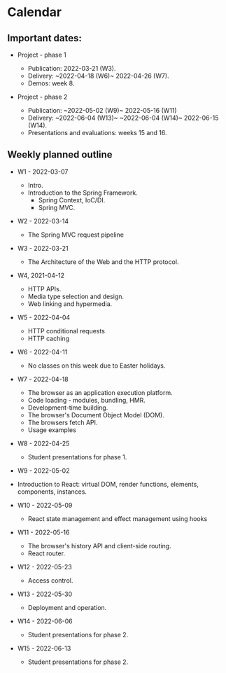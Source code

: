 # Calendar

## Important dates:

* Project - phase 1
  * Publication: 2022-03-21 (W3).
  * Delivery: ~2022-04-18 (W6)~ 2022-04-26 (W7).
  * Demos: week 8.

* Project - phase 2
  * Publication: ~2022-05-02 (W9)~ 2022-05-16 (W11)
  * Delivery: ~2022-06-04 (W13)~ ~2022-06-04 (W14)~ 2022-06-15 (W14).
  * Presentations and evaluations: weeks 15 and 16.
  
## Weekly planned outline

* W1 - 2022-03-07
  * Intro. 
  * Introduction to the Spring Framework.
    * Spring Context, IoC/DI. 
    * Spring MVC.

* W2 - 2022-03-14
  * The Spring MVC request pipeline
  
* W3 - 2022-03-21
  * The Architecture of the Web and the HTTP protocol.
  
* W4, 2021-04-12
  * HTTP APIs.
  * Media type selection and design.
  * Web linking and hypermedia.

* W5 - 2022-04-04
  * HTTP conditional requests
  * HTTP caching

* W6 - 2022-04-11
  * No classes on this week due to Easter holidays.
 
* W7 - 2022-04-18
  * The browser as an application execution platform. 
  * Code loading - modules, bundling, HMR.  
  * Development-time building.
  * The browser's Document Object Model (DOM). 
  * The browsers fetch API.
  * Usage examples
  
* W8 - 2022-04-25
  * Student presentations for phase 1.

* W9 - 2022-05-02
 * Introduction to React: virtual DOM, render functions, elements, components, instances. 

* W10 - 2022-05-09
   * React state management and effect management using hooks
  
* W11 - 2022-05-16
  * The browser's history API and client-side routing.
  * React router.

* W12 - 2022-05-23
  * Access control.
  
* W13 - 2022-05-30
  * Deployment and operation.
  
* W14 - 2022-06-06
  * Student presentations for phase 2.

* W15 - 2022-06-13
  * Student presentations for phase 2.
